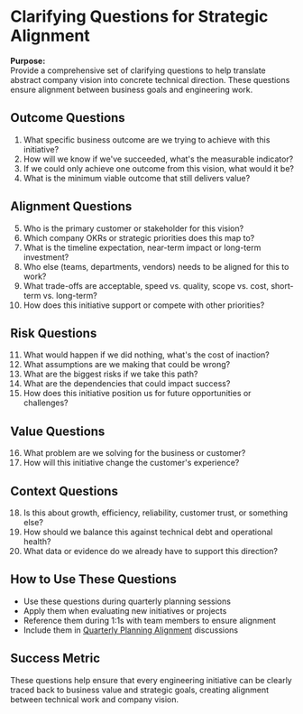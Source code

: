 # Clarifying Questions for Strategic Alignment

**Purpose:**  
Provide a comprehensive set of clarifying questions to help translate abstract company vision into concrete technical direction. These questions ensure alignment between business goals and engineering work.

## Outcome Questions
1. What specific business outcome are we trying to achieve with this initiative?  
2. How will we know if we've succeeded, what's the measurable indicator?  
3. If we could only achieve one outcome from this vision, what would it be?  
4. What is the minimum viable outcome that still delivers value?  

## Alignment Questions
5. Who is the primary customer or stakeholder for this vision?  
6. Which company OKRs or strategic priorities does this map to?  
7. What is the timeline expectation, near-term impact or long-term investment?  
8. Who else (teams, departments, vendors) needs to be aligned for this to work?  
9. What trade-offs are acceptable, speed vs. quality, scope vs. cost, short-term vs. long-term?  
10. How does this initiative support or compete with other priorities?  

## Risk Questions
11. What would happen if we did nothing, what's the cost of inaction?  
12. What assumptions are we making that could be wrong?  
13. What are the biggest risks if we take this path?  
14. What are the dependencies that could impact success?  
15. How does this initiative position us for future opportunities or challenges?  

## Value Questions
16. What problem are we solving for the business or customer?  
17. How will this initiative change the customer's experience?  

## Context Questions
18. Is this about growth, efficiency, reliability, customer trust, or something else?  
19. How should we balance this against technical debt and operational health?  
20. What data or evidence do we already have to support this direction?  

## How to Use These Questions
- Use these questions during quarterly planning sessions
- Apply them when evaluating new initiatives or projects
- Reference them during 1:1s with team members to ensure alignment
- Include them in [Quarterly Planning Alignment](../communication/07-quarterly-planning-alignment.md) discussions

## Success Metric
These questions help ensure that every engineering initiative can be clearly traced back to business value and strategic goals, creating alignment between technical work and company vision.
